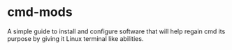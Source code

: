 # cmd-mods
A simple guide to install and configure software that will help regain cmd its purpose by giving it Linux terminal like abilities.
